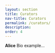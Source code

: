 ```yaml
---
layout: section
title: Curators
nav-title: Curators
permalink: /curators/
description:
order: 4
---
```


**Alice** Bio example...

